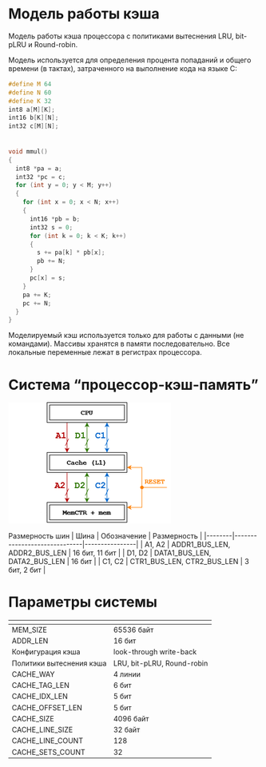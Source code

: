 # Модель работы кэша
Модель работы кэша процессора с политиками вытеснения LRU, bit-pLRU и Round-robin.

Модель используется для определения процента попаданий и общего времени (в тактах), затраченного на выполнение кода на языке C:

```C
#define M 64
#define N 60
#define K 32
int8 a[M][K];
int16 b[K][N];
int32 c[M][N];


void mmul()
{
  int8 *pa = a;
  int32 *pc = c;
  for (int y = 0; y < M; y++)
  {
    for (int x = 0; x < N; x++)
    {
      int16 *pb = b;
      int32 s = 0;
      for (int k = 0; k < K; k++)
      {
        s += pa[k] * pb[x];
        pb += N;
      }
      pc[x] = s;
    }
    pa += K;
    pc += N;
  }
}
```

Моделируемый кэш используется только для работы с данными (не командами).
Массивы хранятся в памяти последовательно.
Все локальные переменные лежат в регистрах процессора.

# Система “процессор-кэш-память”

![](./images/scheme.png)

Размерность шин
| Шина   | Обозначение                  | Размерность    |
|--------|------------------------------|----------------|
| A1, A2 | ADDR1_BUS_LEN, ADDR2_BUS_LEN | 16 бит, 11 бит |
| D1, D2 | DATA1_BUS_LEN, DATA2_BUS_LEN | 16 бит         |
| C1, C2 | CTR1_BUS_LEN, CTR2_BUS_LEN   | 3 бит, 2 бит   |



# Параметры системы
| <!-- -->                 | <!-- -->                   |
|--------------------------|----------------------------|
| MEM_SIZE                 | 65536 байт                 |
| ADDR_LEN                 | 16 бит                     |
| Конфигурация кэша        | look-through write-back    |
| Политики вытеснения кэша | LRU, bit-pLRU, Round-robin |
| CACHE_WAY                | 4 линии                    |
| CACHE_TAG_LEN            | 6 бит                      |
| CACHE_IDX_LEN            | 5 бит                      |
| CACHE_OFFSET_LEN         | 5 бит                      |
| CACHE_SIZE               | 4096 байт                  |
| CACHE_LINE_SIZE          | 32 байт                    |
| CACHE_LINE_COUNT         | 128                        |
| CACHE_SETS_COUNT         | 32                         |





